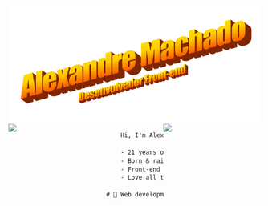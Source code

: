 <img src="title.png" alt="Imagem de apresentação do Alexandre Machado - Desenvolvedor front-end" width="1200">

<img src="https://media4.giphy.com/media/3o6fJ5z2bgCLBshZUA/giphy.gif?cid=ecf05e47a7egtppt2wmudbnlehnl9id7zakwbn53jg2w246r&rid=giphy.gif" align="left" width="195"/>

<img src="https://i.pinimg.com/originals/8f/f4/f3/8ff4f30b9e621b8879cf6eb0f6f4d519.gif" align="right" width="195"/>

```diff
    Hi, I'm Alex, a front-end developer from Brazil.

    - 21 years old
    - Born & raised in Fortaleza
    - Front-end developer @ Statix Inovação e Tecnologia
    - Love all things pixel & retro

# 📖 Web development, ux/ui design, mobile accessibility
```
